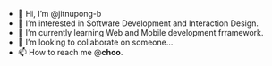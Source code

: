 - 👋 Hi, I’m @jitnupong-b
- 👀 I’m interested in Software Development and Interaction Design.
- 🌱 I’m currently learning Web and Mobile development frramework.
- 💞️ I’m looking to collaborate on someone...
- 📫 How to reach me @__choo__.

<!---
jitnupong-b/jitnupong-b is a ✨ special ✨ repository because its `README.md` (this file) appears on your GitHub profile.
You can click the Preview link to take a look at your changes.
--->
